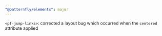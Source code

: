 ```yaml
---
"@patternfly/elements": major
---
```


`<pf-jump-links>`: corrected a layout bug which occurred when the `centered` attribute applied
